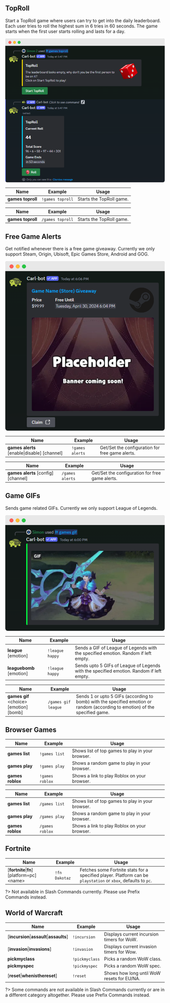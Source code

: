 ## TopRoll
Start a TopRoll game where users can try to get into the daily leaderboard. Each user tries to roll the highest sum in 6 tries in 60 seconds. The game starts when the first user starts rolling and lasts for a day.

![TopRoll](_images/toproll.png)

<!-- tabs:start -->

<!-- tab:Prefix Commands -->
Name              | Example           | Usage                                                                         
 ---------------- | ----------------- | ----------------------------------------------------------------------------- 
**games toproll** | `!games toproll`  | Starts the TopRoll game.

<!-- tab:Slash Commands -->
Name              | Example           | Usage                                                                         
 ---------------- | ----------------- | ----------------------------------------------------------------------------- 
**games toproll** | `/games toproll`  | Starts the TopRoll game.

<!-- tabs:end -->

## Free Game Alerts
Get notified whenever there is a free game giveaway. Currently we only support Steam, Origin, Ubisoft, Epic Games Store, Android and GOG.

![Free Game Alerts](_images/free_game_alerts.png)

<!-- tabs:start -->

<!-- tab:Prefix Commands -->
Name              | Example           | Usage                                                                         
 ---------------- | ----------------- | ----------------------------------------------------------------------------- 
**games alerts** [enable\|disable] [channel] | `!games alerts` | Get/Set the configuration for free game alerts.

<!-- tab:Slash Commands -->
Name              | Example           | Usage                                                                         
 ---------------- | ----------------- | ----------------------------------------------------------------------------- 
**games alerts** [config] [channel] | `/games alerts` | Get/Set the configuration for free game alerts.

<!-- tabs:end -->

## Game GIFs
Sends game related GIFs. Currently we only support League of Legends.

![GIFs](_images/gif.png)

<!-- tabs:start -->

<!-- tab:Prefix Commands -->
Name              | Example           | Usage                                                                         
 ---------------- | ----------------- | ----------------------------------------------------------------------------- 
**league** [emotion] | `!league happy` | Sends a GIF of League of Legends with the specified emotion. Random if left empty.
**leaguebomb** [emotion] | `!league happy` | Sends upto 5 GIFs of League of Legends with the specified emotion. Random if left empty.


<!-- tab:Slash Commands -->
Name              | Example           | Usage                                                                         
 ---------------- | ----------------- | ----------------------------------------------------------------------------- 
**games gif** \<choice> [emotion] [bomb] | `/games gif league` | Sends 1 or upto 5 GIFs (according to bomb) with the specified emotion or random (according to emotion) of the specified game.

<!-- tabs:end -->

## Browser Games

<!-- tabs:start -->

<!-- tab:Prefix Commands -->
Name              | Example           | Usage                                                                         
 ---------------- | ----------------- | ----------------------------------------------------------------------------- 
**games list**    | `!games list`     | Shows list of top games to play in your browser.                              
**games play**    | `!games play`     | Shows a random game to play in your browser.                                  
**games roblox**  | `!games roblox`   | Shows a link to play Roblox on your browser.                                 

<!-- tab:Slash Commands -->
Name              | Example           | Usage                                                                         
 ---------------- | ----------------- | ----------------------------------------------------------------------------- 
**games list**    | `/games list`     | Shows list of top games to play in your browser.                              
**games play**    | `/games play`     | Shows a random game to play in your browser.                                  
**games roblox**  | `/games roblox`   | Shows a link to play Roblox on your browser.                                 

<!-- tabs:end -->

## Fortnite

<!-- tabs:start -->

<!-- tab:Prefix Commands -->
Name              | Example           | Usage                                                                         
 ----------------- | ----------------- | ----------------------------------------------------------------------------- 
[**fortnite**\|**fn**] [platform=pc] \<name> | `!fn Dakotaz` | Fetches some Fortnite stats for a specified player. Platform can be `playstation` or `xbox`, defaults to `pc`.

<!-- tab:Slash Commands -->
?> Not available in Slash Commands currently. Please use Prefix Commands instead.

<!-- tabs:end -->


## World of Warcraft

<!-- tabs:start -->

<!-- tab:Prefix Commands -->
Name              | Example           | Usage                                                                         
 ----------------- | ----------------- | ----------------------------------------------------------------------------- 
[**incursion**\|**assault**\|**assaults**] | `!incursion` | Displays current incursion timers for WoW.                            
[**invasion**\|**invasions**] | `!invasion`   | Displays current invasion timers for Wow.                                     
**pickmyclass**       | `!pickmyclass`    | Picks a random WoW class.                                                     
**pickmyspec**        | `!pickmyspec`     | Picks a random WoW spec.                                                      
[**reset**\|**whenisthereset**] | `!reset`    | Shows how long until WoW resets for EU/NA.                                    

<!-- tab:Slash Commands -->
?> Some commands are not available in Slash Commands currently or are in a different category altogether. Please use Prefix Commands instead.

<!-- tabs:end -->